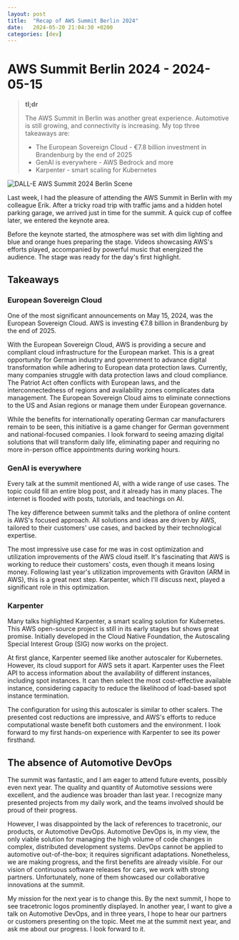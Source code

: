 ```yaml
---
layout: post
title:  "Recap of AWS Summit Berlin 2024"
date:   2024-05-20 21:04:30 +0200
categories: [dev]
---
```


# AWS Summit Berlin 2024 - 2024-05-15

> **tl;dr**
>
> The AWS Summit in Berlin was another great experience. Automotive is still growing, and connectivity is increasing. My top three takeaways are:
> - The European Sovereign Cloud - €7.8 billion investment in Brandenburg by the end of 2025
> - GenAI is everywhere - AWS Bedrock and more
> - Karpenter - smart scaling for Kubernetes

![DALL-E AWS Summit 2024 Berlin Scene](/dev-blog/assets/images/2024-05-20-recap-aws-summit.jpeg)

Last week, I had the pleasure of attending the AWS Summit in Berlin with my colleague Erik. After a tricky road trip with traffic jams and a hidden hotel parking garage, we arrived just in time for the summit. A quick cup of coffee later, we entered the keynote
area.

Before the keynote started, the atmosphere was set with dim lighting and blue and orange hues preparing the stage. Videos showcasing AWS's efforts played, accompanied by powerful music that energized the audience. The stage was ready for the day's first highlight.

##  Takeaways
### European Sovereign Cloud
One of the most significant announcements on May 15, 2024, was the European Sovereign Cloud. AWS is investing €7.8 billion in Brandenburg by the end of 2025.

With the European Sovereign Cloud, AWS is providing a secure and compliant cloud infrastructure for the European market. This is a great opportunity for German industry and government to advance digital transformation while adhering to European data protection laws. Currently, many companies struggle with data protection laws and cloud compliance. The Patriot Act often conflicts with European laws, and the interconnectedness of regions and availability zones complicates data management. The European Sovereign Cloud aims to eliminate connections to the US and Asian regions or manage them under European governance.

While the benefits for internationally operating German car manufacturers remain to be seen, this initiative is a game changer for German government and national-focused companies. I look forward to seeing amazing digital solutions that will transform daily life, eliminating paper and requiring no more in-person office appointments during working hours.

### GenAI is everywhere
Every talk at the summit mentioned AI, with a wide range of use cases. The topic could fill an entire blog post, and it already has in many places. The internet is flooded with posts, tutorials, and teachings on AI.

The key difference between summit talks and the plethora of online content is AWS's focused approach. All solutions and ideas are driven by AWS, tailored to their customers' use cases, and backed by their technological expertise.

The most impressive use case for me was in cost optimization and utilization improvements of the AWS cloud itself. It's fascinating that AWS is working to reduce their customers' costs, even though it means losing money. Following last year's utilization improvements with Graviton (ARM in AWS), this is a great next step. Karpenter, which I'll discuss next, played a significant role in this optimization.

### Karpenter
Many talks highlighted Karpenter, a smart scaling solution for Kubernetes. This AWS open-source project is still in its early stages but shows great promise. Initially developed in the Cloud Native Foundation, the Autoscaling Special Interest Group (SIG) now works on the project.

At first glance, Karpenter seemed like another autoscaler for Kubernetes. However, its cloud support for AWS sets it apart. Karpenter uses the Fleet API to access information about the availability of different instances, including spot instances. It can then select the most cost-effective available instance, considering capacity to reduce the likelihood of load-based spot instance termination.

The configuration for using this autoscaler is similar to other scalers. The presented cost reductions are impressive, and AWS's efforts to reduce computational waste benefit both customers and the environment. I look forward to my first hands-on experience with Karpenter to see its power firsthand.

## The absence of Automotive DevOps
The summit was fantastic, and I am eager to attend future events, possibly even next year. The quality and quantity of Automotive sessions were excellent, and the audience was broader than last year. I recognize many presented projects from my daily work, and the teams involved should be proud of their progress.

However, I was disappointed by the lack of references to tracetronic, our products, or Automotive DevOps. Automotive DevOps is, in my view, the only viable solution for managing the high volume of code changes in complex, distributed development systems. DevOps cannot be applied to automotive out-of-the-box; it requires significant adaptations. Nonetheless, we are making progress, and the first benefits are already visible. For our vision of continuous software releases for cars, we work with strong partners. Unfortunately, none of them showcased our collaborative innovations at the summit.

My mission for the next year is to change this. By the next summit, I hope to see tracetronic logos prominently displayed. In another year, I want to give a talk on Automotive DevOps, and in three years, I hope to hear our partners or customers presenting on the topic. Meet me at the summit next year, and ask me about our progress. I look forward to it.

